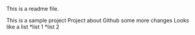 This is a readme file.

This is a sample project 
Project about Github
some more changes
Looks like a list
*list 1
*list 2